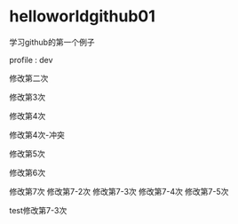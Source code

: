 # helloworldgithub01
学习github的第一个例子


profile : dev

修改第二次

修改第3次

修改第4次

修改第4次-冲突

修改第5次

修改第6次

修改第7次
修改第7-2次
修改第7-3次
修改第7-4次
修改第7-5次

test修改第7-3次

